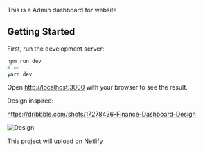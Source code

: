 This is a Admin dashboard for website

## Getting Started

First, run the development server:

```bash
npm run dev
# or
yarn dev
```

Open [http://localhost:3000](http://localhost:3000) with your browser to see the result.

Design inspired:

https://dribbble.com/shots/17278436-Finance-Dashboard-Design

![Design](https://user-images.githubusercontent.com/61544097/184239115-1b86907a-5b4e-4ac2-a4c3-d7c6c789edb3.jpg)

This project will upload on Netlify
